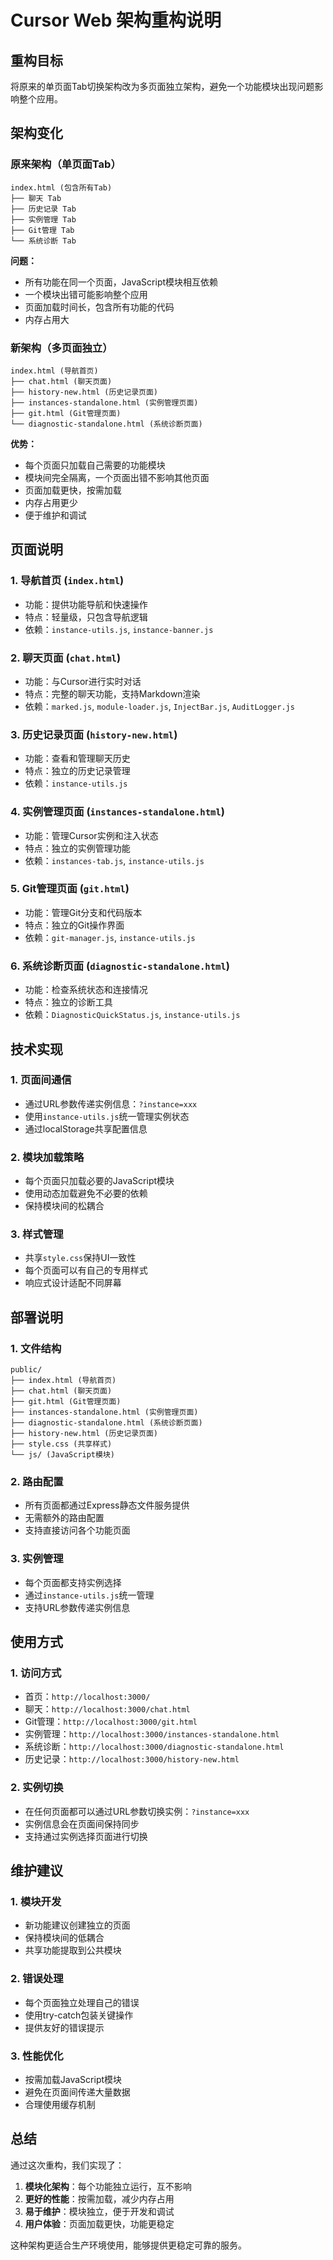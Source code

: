 # Cursor Web 架构重构说明

## 重构目标

将原来的单页面Tab切换架构改为多页面独立架构，避免一个功能模块出现问题影响整个应用。

## 架构变化

### 原来架构（单页面Tab）
```
index.html (包含所有Tab)
├── 聊天 Tab
├── 历史记录 Tab  
├── 实例管理 Tab
├── Git管理 Tab
└── 系统诊断 Tab
```

**问题：**
- 所有功能在同一个页面，JavaScript模块相互依赖
- 一个模块出错可能影响整个应用
- 页面加载时间长，包含所有功能的代码
- 内存占用大

### 新架构（多页面独立）
```
index.html (导航首页)
├── chat.html (聊天页面)
├── history-new.html (历史记录页面)
├── instances-standalone.html (实例管理页面)
├── git.html (Git管理页面)
└── diagnostic-standalone.html (系统诊断页面)
```

**优势：**
- 每个页面只加载自己需要的功能模块
- 模块间完全隔离，一个页面出错不影响其他页面
- 页面加载更快，按需加载
- 内存占用更少
- 便于维护和调试

## 页面说明

### 1. 导航首页 (`index.html`)
- 功能：提供功能导航和快速操作
- 特点：轻量级，只包含导航逻辑
- 依赖：`instance-utils.js`, `instance-banner.js`

### 2. 聊天页面 (`chat.html`)
- 功能：与Cursor进行实时对话
- 特点：完整的聊天功能，支持Markdown渲染
- 依赖：`marked.js`, `module-loader.js`, `InjectBar.js`, `AuditLogger.js`

### 3. 历史记录页面 (`history-new.html`)
- 功能：查看和管理聊天历史
- 特点：独立的历史记录管理
- 依赖：`instance-utils.js`

### 4. 实例管理页面 (`instances-standalone.html`)
- 功能：管理Cursor实例和注入状态
- 特点：独立的实例管理功能
- 依赖：`instances-tab.js`, `instance-utils.js`

### 5. Git管理页面 (`git.html`)
- 功能：管理Git分支和代码版本
- 特点：独立的Git操作界面
- 依赖：`git-manager.js`, `instance-utils.js`

### 6. 系统诊断页面 (`diagnostic-standalone.html`)
- 功能：检查系统状态和连接情况
- 特点：独立的诊断工具
- 依赖：`DiagnosticQuickStatus.js`, `instance-utils.js`

## 技术实现

### 1. 页面间通信
- 通过URL参数传递实例信息：`?instance=xxx`
- 使用`instance-utils.js`统一管理实例状态
- 通过localStorage共享配置信息

### 2. 模块加载策略
- 每个页面只加载必要的JavaScript模块
- 使用动态加载避免不必要的依赖
- 保持模块间的松耦合

### 3. 样式管理
- 共享`style.css`保持UI一致性
- 每个页面可以有自己的专用样式
- 响应式设计适配不同屏幕

## 部署说明

### 1. 文件结构
```
public/
├── index.html (导航首页)
├── chat.html (聊天页面)
├── git.html (Git管理页面)
├── instances-standalone.html (实例管理页面)
├── diagnostic-standalone.html (系统诊断页面)
├── history-new.html (历史记录页面)
├── style.css (共享样式)
└── js/ (JavaScript模块)
```

### 2. 路由配置
- 所有页面都通过Express静态文件服务提供
- 无需额外的路由配置
- 支持直接访问各个功能页面

### 3. 实例管理
- 每个页面都支持实例选择
- 通过`instance-utils.js`统一管理
- 支持URL参数传递实例信息

## 使用方式

### 1. 访问方式
- 首页：`http://localhost:3000/`
- 聊天：`http://localhost:3000/chat.html`
- Git管理：`http://localhost:3000/git.html`
- 实例管理：`http://localhost:3000/instances-standalone.html`
- 系统诊断：`http://localhost:3000/diagnostic-standalone.html`
- 历史记录：`http://localhost:3000/history-new.html`

### 2. 实例切换
- 在任何页面都可以通过URL参数切换实例：`?instance=xxx`
- 实例信息会在页面间保持同步
- 支持通过实例选择页面进行切换

## 维护建议

### 1. 模块开发
- 新功能建议创建独立的页面
- 保持模块间的低耦合
- 共享功能提取到公共模块

### 2. 错误处理
- 每个页面独立处理自己的错误
- 使用try-catch包装关键操作
- 提供友好的错误提示

### 3. 性能优化
- 按需加载JavaScript模块
- 避免在页面间传递大量数据
- 合理使用缓存机制

## 总结

通过这次重构，我们实现了：
1. **模块化架构**：每个功能独立运行，互不影响
2. **更好的性能**：按需加载，减少内存占用
3. **易于维护**：模块独立，便于开发和调试
4. **用户体验**：页面加载更快，功能更稳定

这种架构更适合生产环境使用，能够提供更稳定可靠的服务。
